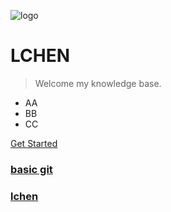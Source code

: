 ![logo](https://docsify.js.org/_media/icon.svg)

# LCHEN

> Welcome my knowledge base.

* AA
* BB
* CC

[Get Started](#quick-start)
### [basic git](https://lchen142857.github.io/Git/basic_git)
### [lchen](https://lchen142857.github.io/docs/_coverpage)
